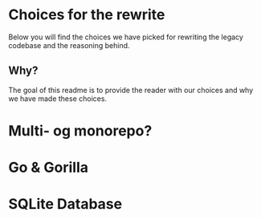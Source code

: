 # Choices for the rewrite
Below you will find the choices we have picked for rewriting the legacy codebase and the reasoning behind. 

## Why? 
The goal of this readme is to provide the reader with our choices and why we have made these choices. 

# Multi- og monorepo? 


# Go & Gorilla

# SQLite Database